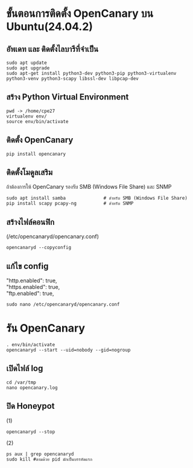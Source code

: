 # ขั้นตอนการติดตั้ง OpenCanary บน Ubuntu(24.04.2)
## อัพเดท และ ติดตั้งไลบารีที่จำเป็น
```
sudo apt update
sudo apt upgrade
sudo apt-get install python3-dev python3-pip python3-virtualenv python3-venv python3-scapy libssl-dev libpcap-dev
```
## สร้าง Python Virtual Environment
```
pwd -> /home/cpe27
virtualenv env/
source env/bin/activate
```
## ติดตั้ง OpenCanary
```
pip install opencanary
```
## ติดตั้งโมดูลเสริม
ถ้าต้องการให้ OpenCanary รองรับ SMB (Windows File Share) และ SNMP
```
sudo apt install samba              # สำหรับ SMB (Windows File Share)
pip install scapy pcapy-ng          # สำหรับ SNMP
```
## สร้างไฟล์คอนฟิก 
(/etc/opencanaryd/opencanary.conf)
```
opencanaryd --copyconfig
```

## แก้ไข config
"http.enabled": true,    
"https.enabled": true,    
"ftp.enabled": true,    
```
sudo nano /etc/opencanaryd/opencanary.conf
```
# รัน OpenCanary
```
. env/bin/activate
opencanaryd --start --uid=nobody --gid=nogroup
```
## เปิดไฟล์ log
```
cd /var/tmp
nano opencanary.log
```

## ปิด Honeypot
(1)
```
opencanaryd --stop
```
(2)
```
ps aux | grep opencanaryd
sudo kill #ตามด้วย pid มักเป็นบรรทัดแรก
```




